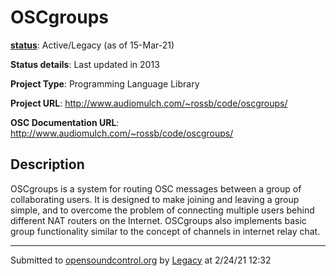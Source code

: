 # OSCgroups

**[status](../implementation-status.html)**: Active/Legacy (as of 15-Mar-21)

**Status details**: 
Last updated in 2013

**Project Type**: Programming Language Library

**Project URL**: <http://www.audiomulch.com/~rossb/code/oscgroups/>

**OSC Documentation URL**: <http://www.audiomulch.com/~rossb/code/oscgroups/>

## Description

OSCgroups is a system for routing OSC messages between a group of collaborating users. It is designed to make joining and leaving a group simple, and to overcome the problem of connecting multiple users behind different NAT routers on the Internet. OSCgroups also implements basic group functionality similar to the concept of channels in internet relay chat.

---
Submitted to [opensoundcontrol.org](https://opensoundcontrol.org) by [Legacy](legacy-site.html) at 2/24/21 12:32
